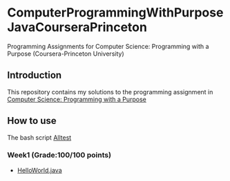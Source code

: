 # ComputerProgrammingWithPurposeJavaCourseraPrinceton
Programming Assignments for Computer Science: Programming with a Purpose (Coursera-Princeton University)

## Introduction
This repository contains my solutions to the programming assignment in [Computer Science: Programming with a Purpose](https://www.coursera.org/learn/cs-programming-java)

## How to use
The bash script [Alltest](https://github.com/YagmurGULEC/ComputerProgrammingWithPurposeJavaCourseraPrinceton/blob/main/Week1/HelloWorld.java)

### Week1 (Grade:100/100 points)

<ul>
<li> <a href="https://github.com/YagmurGULEC/ComputerProgrammingWithPurposeJavaCourseraPrinceton/blob/main/Week1/HelloGoodbye.java">HelloWorld.java</a> </li>

</ul> 
 


